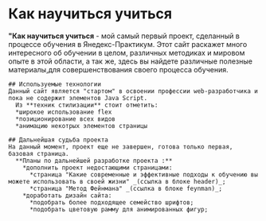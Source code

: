 # Как научиться учиться

  **"Как научиться учиться** - мой самый первый проект, сделанный в процессе обучения в Янедекс-Практикум.
  Этот сайт раскажет много интересного об обучении в целом, различных методиках и мировом опыте в этой области, а так же, здесь вы найдете различные полезные материалы,для совершенствования своего процесса обучения.

    ## Используемые технологии
    Данный сайт является "стартом" в освоении профессии web-разработчика и пока не содержит элементов Java Script.
      Из **техник стилизации** стоит отметить:
      *широкое использование flex
      *позиционирование всех видов
      *анимацию некотрых элементов страницы

    ## Дальнейшая судьба проекта
    На данный момент, проект еще не завершен, готова только первая, базовая страница.
      **Планы по дальнейшей разработке проекта :**
        *дополнить проект недостающими страницами:
          *страница "Какие современные и эффективные подходы к обучению вы можете использовать в своей жизни" _(ссылка в блоке header)_;
          *страница "Метод Фейнмана" _(ссылка в блоке feynman)_;
        *доработать дизайн сайта:
          *подобрать более подходящее семейство шрифтов;
          *подобрать цветовую рамму для анимированных фигур;
